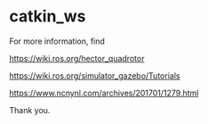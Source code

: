 # catkin_ws

For more information, find

https://wiki.ros.org/hector_quadrotor

https://wiki.ros.org/simulator_gazebo/Tutorials 

https://www.ncnynl.com/archives/201701/1279.html

Thank you.

